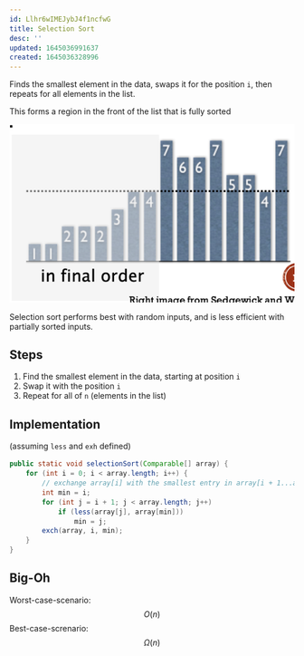 ```yaml
---
id: Llhr6wIMEJybJ4f1ncfwG
title: Selection Sort
desc: ''
updated: 1645036991637
created: 1645036328996
---
```


Finds the smallest element in the data, swaps it for the position `i`, then repeats for all elements in the list.

This forms a region in the front of the list that is fully sorted

![](/assets/images/2022-02-16-11-33-57.png)

Selection sort performs best with random inputs, and is less efficient with partially sorted inputs.

## Steps
1. Find the smallest element in the data, starting at position `i`
2. Swap it with the position `i`
3. Repeat for all of `n` (elements in the list)

## Implementation
(assuming `less` and `exh` defined)
```java
public static void selectionSort(Comparable[] array) {
    for (int i = 0; i < array.length; i++) {
        // exchange array[i] with the smallest entry in array[i + 1...array.length]
        int min = i;
        for (int j = i + 1; j < array.length; j++)
            if (less(array[j], array[min]))
                min = j;
        exch(array, i, min);
    }
}
```
## Big-Oh
Worst-case-scenario:
$$
O(n)
$$
Best-case-screnario:
$$
\Omega(n)
$$